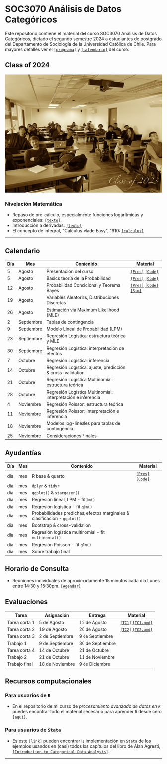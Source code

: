 # SOC3070 Análisis de Datos Categóricos

Este repositorio contiene el material del curso SOC3070 Análisis de Datos Categóricos, dictado el segundo semestre 2024 a estudiantes de postgrado del Departamento de Sociología de la Universidad Católica de Chile. Para mayores detalles ver el [`[programa]`](files/syllabus_soc3070.pdf) y [`[calendario]`](#Calendario) del curso.


## Class of 2024

![class](files/class.jpeg)


### Nivelación Matemática

- Repaso de pre-cálculo, especialmente funciones logarítmicas y exponenciales: [`[texto]`](files/pre_calculo.pdf).
- Introducción a derivadas: [`[texto]`](https://www.mathsisfun.com/calculus/derivatives-introduction.html)
- El concepto de integral, "Calculus Made Easy", 1910: [`[calculus]`](files/calculus_easy.jpg)

---

## Calendario


| Día   | Mes        | Contenido                                                 | Material                                                                                                                     |
|-------|------------|-----------------------------------------------------------|------------------------------------------------------------------------------------------------------------------------------|
| 5     | Agosto     | Presentación del curso                                    | [`[Pres]`](https://mebucca.github.io/cda_soc3070/slides/class_0/class_0#1) [`[Code]`](slides/class_0/class_0.Rmd)  |
| 5     | Agosto     | Basics teoría de la Probabilidad                          | [`[Pres]`](https://mebucca.github.io/cda_soc3070/slides/class_1/class_1#1) [`[Code]`](slides/class_1/class_1.Rmd)  |
| 12    | Agosto     | Probabilidad Condicional y Teorema Bayes                  | [`[Pres]`](https://mebucca.github.io/cda_soc3070/slides/class_2/class_2#1) [`[Code]`](slides/class_2/class_2.Rmd)  [`[Sim]`](https://mebucca.github.io/cda_soc3070/slides/class_2/nb_2#1)         |
| 19    | Agosto     | Variables Aleatorias, Distribuciones Discretas            |                                                                                                                              |
| 26    | Agosto     | Estimación via Maximum Likelihood (MLE)                   |                                                                                                                              |
| 2     | Septiembre | Tablas de contingencia                                    |                                                                                                                              |
| 9     | Septiembre | Modelo Lineal de Probabilidad (LPM)                       |                                                                                                                              |
| 23    | Septiembre | Regresión Logística: estructura teórica y MLE             |                                                                                                                              |
| 30    | Septiembre | Regresión Logística: interpretación de efectos            |                                                                                                                              |
| 7     | Octubre    | Regresión Logística: inferencia                           |                                                                                                                              |
| 14    | Octubre    | Regresión Logística: ajuste, predicción & cross-validation|                                                                                                                              |
| 21    | Octubre    | Regresión Logística Multinomial: estructura teórica       |                                                                                                                              |
| 28    | Octubre    | Regresión Logística Multinomial: interpretación e inferencia|                                                                                                                             |
| 4     | Noviembre  | Regresión Poisson: estructura teórica                     |                                                                                                                              |
| 11    | Noviembre  | Regresión Poisson: interpretación e inferencia            |                                                                                                                              |
| 18    | Noviembre  | Modelos log-lineales para tablas de contingencia          |                                                                                                                              |
| 25    | Noviembre  | Consideraciones Finales                                   |                                                                                                                              |



## Ayudantías



| Día | Mes | Contenido                                                       | Material                                                                                                                                                   |
|-----|-----|-----------------------------------------------------------------|------------------------------------------------------------------------------------------------------------------------------------------------------------|
| día | mes | R base & quarto                                                 | [`[Pres]`](https://mebucca.github.io/cda_soc3070/ayudantia/01_prob/index) [`[Code]`](https://github.com/mebucca/cda_soc3070/blob/gh-pages/ayudantia/01_prob/index.qmd) |
| día | mes | `dplyr` & `tidyr`                                               |                                                                                                                                                            |
| día | mes | `ggplot()` & `stargazer()`                                      |                                                                                                                                                            |
| día | mes | Regresión lineal, LPM - fit `lm()`                              |                                                                                                                                                            |
| día | mes | Regresión logística - fit `glm()`                               |                                                                                                                                                            |
| día | mes | Probabilidades predichas, efectos marginales & clasificación - `ggplot()` |                                                                                                                                                            |
| día | mes | Bootstrap & cross-validation                                    |                                                                                                                                                            |
| día | mes | Regresión logística multinomial - fit `multinomial()`           |                                                                                                                                                            |
| día | mes | Regresión Poisson - fit `glm()`                                 |                                                                                                                                                            |
| día | mes | Sobre trabajo final                                             |                                                                                                                                                            |



## Horario de Consulta

- Reuniones individuales de aproximadamente 15 minutos cada día Lunes entre 14:30 y 15:30pm. [`[Agendar]`](https://calendar.app.google/A9vxmbBz1LyDQPAK6)


## Evaluaciones


| Tarea           | Asignación       | Entrega         | Material                                                                                  |
|-----------------|------------------|-----------------|-------------------------------------------------------------------------------------------|
| Tarea corta 1   | 5 de Agosto      | 12 de Agosto    | [`[TC1]`](https://mebucca.github.io/cda_soc3070/homework/tc_1#1) [`[TC1.qmd]`](homework/tc_1.qmd)  |
| Tarea corta 2   | 19 de Agosto     | 26 de Agosto    | [`[TC2]`](https://mebucca.github.io/cda_soc3070/homework/tc_2#1) [`[TC2.qmd]`](homework/tc_2.qmd)  |
| Tarea corta 3   | 2 de Septiembre  | 9 de Septiembre |                                                                                           |
| Trabajo 1       | 9 de Septiembre  | 30 de Septiembre|                                                                                           |
| Tarea corta 4   | 14 de Octubre    | 21 de Octubre   |                                                                                           |
| Trabajo 2       | 21 de Octubre    | 11 de Noviembre |                                                                                           |
| Trabajo final   | 18 de Noviembre  | 9 de Diciembre  |                                                                                           |



## Recursos computacionales

### Para usuarios de `R`

  - En el repositorio de mi curso de *procesamiento avanzado de datos en `R`* puedes encontrar todo el material necesario para aprender `R` desde cero [`[aquí]`](https://mebucca.github.io/dar_soc4001/).

 ### Para usuarios de `Stata`

 - Es este [`[link]`](https://stats.idre.ucla.edu/other/examples/icda/) pueden encontrar la implementación en `Stata` de los ejemplos usandos en (casi) todos los capítulos del libro de Alan Agresti, [`[Introduction to Categorical Data Analysis]`](https://www.amazon.com/Introduction-Categorical-Data-Analysis/dp/0471226181). 

---

